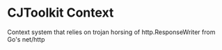 # CJToolkit Context

Context system that relies on trojan horsing of http.ResponseWriter from Go's net/http